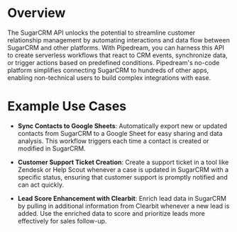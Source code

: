 # Overview

The SugarCRM API unlocks the potential to streamline customer relationship management by automating interactions and data flow between SugarCRM and other platforms. With Pipedream, you can harness this API to create serverless workflows that react to CRM events, synchronize data, or trigger actions based on predefined conditions. Pipedream's no-code platform simplifies connecting SugarCRM to hundreds of other apps, enabling non-technical users to build complex integrations with ease.

# Example Use Cases

- **Sync Contacts to Google Sheets**: Automatically export new or updated contacts from SugarCRM to a Google Sheet for easy sharing and data analysis. This workflow triggers each time a contact is created or modified in SugarCRM.

- **Customer Support Ticket Creation**: Create a support ticket in a tool like Zendesk or Help Scout whenever a case is updated in SugarCRM with a specific status, ensuring that customer support is promptly notified and can act quickly.

- **Lead Score Enhancement with Clearbit**: Enrich lead data in SugarCRM by pulling in additional information from Clearbit whenever a new lead is added. Use the enriched data to score and prioritize leads more effectively for sales follow-up.
